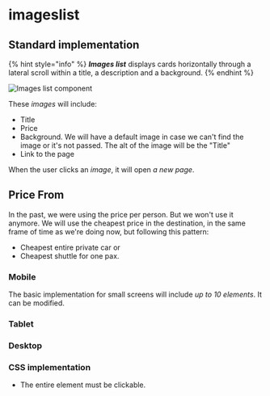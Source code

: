 # imageslist

## Standard implementation

{% hint style="info" %}
_**Images list**_ displays cards horizontally through a lateral scroll within a title, a description and a background.
{% endhint %}

![Images list component](https://github.com/miriamcastellon/st-design/tree/10a3297df124277b17d6268d0c90d09255da081f/design-system/.gitbook/assets/imageslist%20%281%29.png)

These _images_ will include:

* Title
* Price
* Background. We will have a default image in case we can't find the image or it's not passed. The alt of the image will be the "Title"
* Link to the page

When the user clicks an _image_, it will open _a new page_.

## Price From

In the past, we were using the price per person. But we won't use it anymore. We will use the cheapest price in the destination, in the same frame of time as we're doing now, but following this pattern:

* Cheapest entire private car or
* Cheapest shuttle for one pax.

### Mobile

The basic implementation for small screens will include _up to 10 elements_. It can be modified.

### Tablet

### Desktop

### CSS implementation

* The entire element must be clickable.

